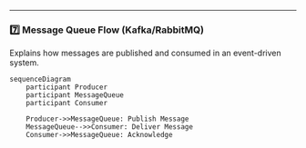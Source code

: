 
---

### 7️⃣ **Message Queue Flow (Kafka/RabbitMQ)**  
Explains how messages are published and consumed in an event-driven system.


```mermaid
sequenceDiagram
    participant Producer
    participant MessageQueue
    participant Consumer

    Producer->>MessageQueue: Publish Message
    MessageQueue-->>Consumer: Deliver Message
    Consumer->>MessageQueue: Acknowledge
